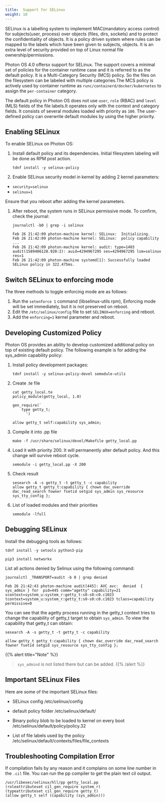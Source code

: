 ```yaml
---
title:  Support for SELinux
weight: 10
---
```


SELinux is a labelling system to implement MAC(mandatory access control) for subjects(user, process) over objects (files, dirs, sockets) and to protect the confidentiality of objects. It is a policy driven system where rules can be mapped to the labels which have been given to subjects, objects. It is an extra level of security provided on top of Linux normal file ownership/permissions.

Photon OS 4.0 offersx support for SELinux. The support covers a minimal set of policies for the container runtime case and it is referred to as the default policy. It is a Multi-Category Security (MCS) policy. So the files on the filesystem can be labeled with multiple categories.The MCS policy is actively used by container runtime as `runc/containerd/docker/kubernetes` to assign the `per-container` category.

The default policy in Photon OS does not use `user`, `role` (RBAC) and `level` (MLS) fields of the file labels.It operates only with the context and category fields. It consists of several modules loaded with priority as `100`. The user-defined policy can overwrite default modules by using the higher priority.

## Enabling SELinux ##

To enable SELinux on Photon OS:

1. Install default policy and its dependencies. Initial filesystem labeling will be done as RPM post action.

    `tdnf install -y selinux-policy`

1. Enable SELinux security model in kernel by adding 2 kernel parameters:

- `security=selinux`
- `selinux=1`

 Ensure that you reboot after adding the kernel parameters.

1. After reboot, the system runs in SELinux permissive mode. To confirm, check the journal:

    ```console
    journalctl -b0 | grep -i selinux

    Feb 26 21:42:09 photon-machine kernel: SELinux:  Initializing.
    Feb 26 21:42:09 photon-machine kernel: SELinux:  policy capability ...
    Feb 26 21:42:09 photon-machine kernel: audit: type=1403 audit(1589406128.920:2): auid=4294967295 ses=4294967295 lsm=selinux res=1
    Feb 26 21:42:09 photon-machine systemd[1]: Successfully loaded SELinux policy in 322.475ms.
    ```

## Switch SELinux to enforcing mode ##

The three methods to toggle enforcing mode are as follows:
1. Run the `setenforce 1` command (libselinux-utils rpm), Enforcing mode will be set immediately, but it is not preserved on reboot.
2. Edit the `/etc/selinux/config` file to set `SELINUX=enforcing` and reboot.
3. Add the `enforcing=1` kernel parameter and reboot.


## Developing Customized Policy ##

Photon OS provides an ability to develop customized additional policy on top of existing default policy.
The following example is for adding the sys_admin capability policy:

1. Install policy development packages:
    
    ```console
    tdnf install -y selinux-policy-devel semodule-utils
    ```

2. Create .te file
    
    ```console
    cat getty_local.te
    policy_module(getty_local, 1.0)

    gen_require(`
        type getty_t;
          ')
    
    allow getty_t self:capability sys_admin;
    ```

3. Compile it into .pp file

    ```console
    make -f /usr/share/selinux/devel/Makefile getty_local.pp
    ```

4. Load it with priority 200. It will permanently alter default policy. And this change will survive reboot cycle.
    
    ```console
    semodule -i getty_local.pp -X 200
    ```

5. Check result
    
    ```console
    sesearch -A -s getty_t -t getty_t -c capability
    allow getty_t getty_t:capability { chown dac_override dac_read_search fowner fsetid setgid sys_admin sys_resource sys_tty_config };
    ```

6. List of loaded modules and their priorities
    
    ```console
    semodule -lfull
    ```

## Debugging SELinux ##

Install the debugging tools as follows:

```console
tdnf install -y setools python3-pip

pip3 install networkx
```

List all actions denied by Selinux using the following command:

```console
journalctl _TRANSPORT=audit -b 0 | grep denied

Feb 26 21:42:43 photon-machine audit[445]: AVC avc:  denied  { sys_admin } for  pid=445 comm="agetty" capability=21
scontext=system_u:system_r:getty_t:s0-s0:c0.c1023 tcontext=system_u:system_r:getty_t:s0-s0:c0.c1023 tclass=capability permissive=0
```

You can see that the agetty process running in the getty_t context tries to change the capability of getty_t target to obtain `sys_admin`. To view the capability that getty_t can obtain:

```console
sesearch -A -s getty_t -t getty_t -c capability

allow getty_t getty_t:capability { chown dac_override dac_read_search fowner fsetid setgid sys_resource sys_tty_config };
```

{{% alert title="Note" %}}
> `sys_admind` is not listed there but can be added. 
{{% /alert %}}


## Important SELinux Files ##

Here are some of the important SELinux files:


- SELinux config
    /etc/selinux/config


- default policy folder
    /etc/selinux/default/


- Binary policy blob to be loaded to kernel on every boot
    /etc/selinux/default/policy/policy.32


- List of file labels used by the policy
    /etc/selinux/default/contexts/files/file_contexts

## Troubleshooting Compilation Error ##

If compilation fails by any reason and it complains on some line number in the `.cil` file. You can run the pp compiler to get the plain text cil output.

```
/usr/libexec/selinux/hll/pp getty_local.pp
(roleattributeset cil_gen_require system_r)
(typeattributeset cil_gen_require getty_t)
(allow getty_t self (capability (sys_admin)))
```